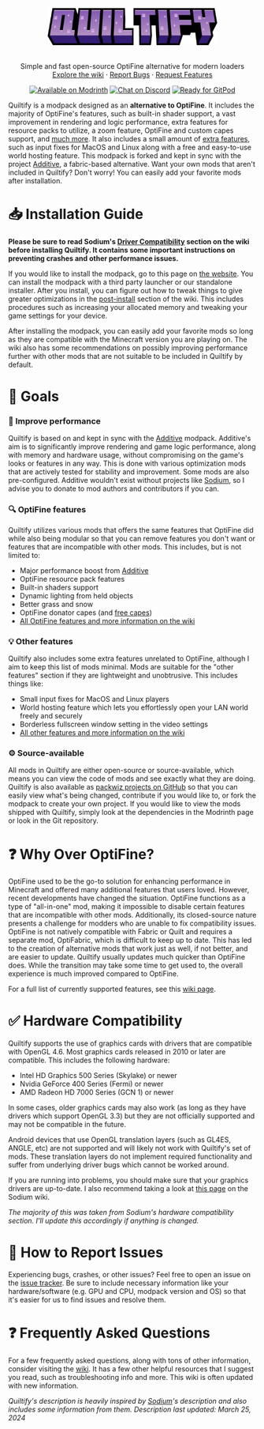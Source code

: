 <div align="center">
  <a href="https://github.com/OmriOn/Quiltify">
    <img src="https://raw.githubusercontent.com/OmriOn/quiltify/main/branding/quiltify.png" alt="Logo" height="75">
  </a>
  <br />
  <br />
  <p align="center">
    Simple and fast open-source OptiFine alternative for modern loaders
    <br />
    <a href="https://github.com/OmriOn/Quiltify/wiki">Explore the wiki</a>
    ·
    <a href="https://github.com/OmriOn/Quiltify/issues">Report Bugs</a>
    ·
    <a href="https://github.com/OmriOn/Quiltify/issues">Request Features</a>
  </p>
  <a href="https://modrinth.com/modpack/Quiltify"><img src="https://cdn.jsdelivr.net/npm/@intergrav/devins-badges@3/assets/compact-minimal/available/modrinth_vector.svg" alt="Available on Modrinth"></a>
  <a href="https://discord.gg/kphr9Z3XuW"><img src="https://cdn.jsdelivr.net/npm/@intergrav/devins-badges@3/assets/compact-minimal/social/discord-singular_vector.svg" alt="Chat on Discord"></a>
  <a href="https://gitpod.io/from-referrer/"><img src="https://cdn.jsdelivr.net/npm/@intergrav/devins-badges@3/assets/compact-minimal/supported/gitpod_vector.svg" alt="Ready for GitPod"></a>
</div>

Quiltify is a modpack designed as an **alternative to OptiFine**. It includes the majority of OptiFine's features, such as built-in shader support, a vast improvement in rendering and logic performance, extra features for resource packs to utilize, a zoom feature, OptiFine and custom capes support, and [much more](https://github.com/OmriOn/Quiltify/wiki/Give-up-OptiFine). It also includes a small amount of [extra features](https://github.com/OmriOn/Quiltify/wiki/Extra-features), such as input fixes for MacOS and Linux along with a free and easy-to-use world hosting feature. This modpack is forked and kept in sync with the project [Additive](https://modrinth.com/modpack/Additive), a fabric-based alternative. Want your own mods that aren't included in Quiltify? Don't worry! You can easily add your favorite mods after installation.

# 📥 Installation Guide

**Please be sure to read Sodium's [Driver Compatibility](https://github.com/CaffeineMC/sodium-fabric/wiki/Driver-Compatibility) section on the wiki before installing Quiltify. It contains some important instructions on preventing crashes and other performance issues.**

If you would like to install the modpack, go to this page on [the website](https://Quiltify.intergrav.xyz/downloads). You can install the modpack with a third party launcher or our standalone installer. After you install, you can figure out how to tweak things to give greater optimizations in the [post-install](https://github.com/OmriOn/Quiltify/wiki/Post-install) section of the wiki. This includes procedures such as increasing your allocated memory and tweaking your game settings for your device.

After installing the modpack, you can easily add your favorite mods so long as they are compatible with the Minecraft version you are playing on. The wiki also has some recommendations on possibly improving performance further with other mods that are not suitable to be included in Quiltify by default.

# 🎯 Goals

### 🚀 Improve performance

Quiltify is based on and kept in sync with the [Additive](https://modrinth.com/modpack/additive) modpack. Additive's aim is to significantly improve rendering and game logic performance, along with memory and hardware usage, without compromising on the game's looks or features in any way. This is done with various optimization mods that are actively tested for stability and improvement. Some mods are also pre-configured. Additive wouldn't exist without projects like [Sodium](https://modrinth.com/mod/sodium), so I advise you to donate to mod authors and contributors if you can.

### 🔍 OptiFine features

Quiltify utilizes various mods that offers the same features that OptiFine did while also being modular so that you can remove features you don't want or features that are incompatible with other mods. This includes, but is not limited to:

- Major performance boost from [Additive](https://modrinth.com/modpack/additive)
- OptiFine resource pack features
- Built-in shaders support
- Dynamic lighting from held objects
- Better grass and snow
- OptiFine donator capes (and [free capes](https://github.com/OmriOn/Quiltify/wiki/Supporter-cape))
- [All OptiFine features and more information on the wiki](https://github.com/OmriOn/Quiltify/wiki/Give-up-OptiFine)

### 💡 Other features

Quiltify also includes some extra features unrelated to OptiFine, although I aim to keep this list of mods minimal. Mods are suitable for the "other features" section if they are lightweight and unobtrusive. This includes things like:

- Small input fixes for MacOS and Linux players
- World hosting feature which lets you effortlessly open your LAN world freely and securely
- Borderless fullscreen window setting in the video settings
- [All other features and more information on the wiki](https://github.com/OmriOn/Quiltify/wiki/Extra-features)

### ⚙️ Source-available

All mods in Quiltify are either open-source or source-available, which means you can view the code of mods and see exactly what they are doing. Quiltify is also available as [packwiz projects on GitHub](https://github.com/OmriOn/Quiltify) so that you can easily view what's being changed, contribute if you would like to, or fork the modpack to create your own project. If you would like to view the mods shipped with Quiltify, simply look at the dependencies in the Modrinth page or look in the Git repository.

# ❓ Why Over OptiFine?

OptiFine used to be the go-to solution for enhancing performance in Minecraft and offered many additional features that users loved. However, recent developments have changed the situation. OptiFine functions as a type of "all-in-one" mod, making it impossible to disable certain features that are incompatible with other mods. Additionally, its closed-source nature presents a challenge for modders who are unable to fix compatibility issues. OptiFine is not natively compatible with Fabric or Quilt and requires a separate mod, OptiFabric, which is difficult to keep up to date. This has led to the creation of alternative mods that work just as well, if not better, and are easier to update. Quiltify usually updates much quicker than OptiFine does. While the transition may take some time to get used to, the overall experience is much improved compared to OptiFine.

For a full list of currently supported features, see this [wiki page](https://github.com/OmriOn/Quiltify/wiki/Give-up-OptiFine).

# ✅ Hardware Compatibility

Quiltify supports the use of graphics cards with drivers that are compatible with OpenGL 4.6. Most graphics cards released in 2010 or later are compatible. This includes the following hardware:

- Intel HD Graphics 500 Series (Skylake) or newer
- Nvidia GeForce 400 Series (Fermi) or newer
- AMD Radeon HD 7000 Series (GCN 1) or newer

In some cases, older graphics cards may also work (as long as they have drivers which support OpenGL 3.3) but they are not officially supported and may not be compatible in the future.

Android devices that use OpenGL translation layers (such as GL4ES, ANGLE, etc) are not supported and will likely not work with Quiltify's set of mods. These translation layers do not implement required functionality and suffer from underlying driver bugs which cannot be worked around.

If you are running into problems, you should make sure that your graphics drivers are up-to-date. I also recommend taking a look at [this page](https://github.com/CaffeineMC/sodium-fabric/wiki/Driver-Compatibility) on the Sodium wiki.

*The majority of this was taken from Sodium's hardware compatibility section. I'll update this accordingly if anything is changed.*

# 🐛 How to Report Issues

Experiencing bugs, crashes, or other issues? Feel free to open an issue on the [issue tracker](https://github.com/OmriOn/Quiltify/issues). Be sure to include necessary information like your hardware/software (e.g. GPU and CPU, modpack version and OS) so that it's easier for us to find issues and resolve them.

# ❓ Frequently Asked Questions

For a few frequently asked questions, along with tons of other information, consider visiting the [wiki](https://github.com/OmriOn/Quiltify/wiki). It has a few other helpful resources that I suggest you read, such as troubleshooting info and more. This wiki is often updated with new information.

*Quiltify's description is heavily inspired by [Sodium](https://modrinth.com/mod/sodium)'s description and also includes some information from them. Description last updated: March 25, 2024*
